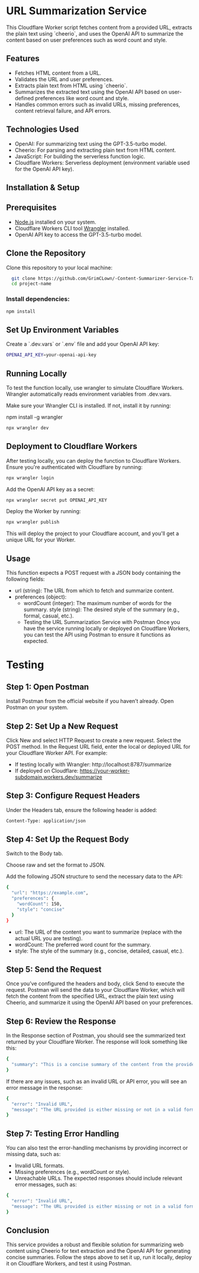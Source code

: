# URL Summarization Service

This Cloudflare Worker script fetches content from a provided URL, extracts the plain text using \`cheerio\`, and uses the OpenAI API to summarize the content based on user preferences such as word count and style.

## Features

- Fetches HTML content from a URL.
- Validates the URL and user preferences.
- Extracts plain text from HTML using \`cheerio\`.
- Summarizes the extracted text using the OpenAI API based on user-defined preferences like word count and style.
- Handles common errors such as invalid URLs, missing preferences, content retrieval failure, and API errors.

## Technologies Used

- OpenAI: For summarizing text using the GPT-3.5-turbo model.
- Cheerio: For parsing and extracting plain text from HTML content.
- JavaScript: For building the serverless function logic.
- Cloudflare Workers: Serverless deployment (environment variable used for the OpenAI API key).

## Installation & Setup

## Prerequisites

- [Node.js](https://nodejs.org/en/) installed on your system.
- Cloudflare Workers CLI tool [Wrangler](https://developers.cloudflare.com/workers/wrangler/get-started/) installed.
- OpenAI API key to access the GPT-3.5-turbo model.


## Clone the Repository

Clone this repository to your local machine:

```bash
  git clone https://github.com/GrimCLown/-Content-Summarizer-Service-Task.git
  cd project-name
```

### Install dependencies:

```bash
npm install
```

## Set Up Environment Variables
Create a \`.dev.vars\` or \`.env\` file and add your OpenAI API key:

```bash
OPENAI_API_KEY=your-openai-api-key
```

## Running Locally

To test the function locally, use wrangler to simulate Cloudflare Workers. Wrangler automatically reads environment variables from .dev.vars.

Make sure your Wrangler CLI is installed. If not, install it by running:

npm install -g wrangler

```bash
npx wrangler dev
```

## Deployment to Cloudflare Workers
After testing locally, you can deploy the function to Cloudflare Workers. Ensure you're authenticated with Cloudflare by running:

```bash
npx wrangler login
```

Add the OpenAI API key as a secret:

```bash
npx wrangler secret put OPENAI_API_KEY
```

Deploy the Worker by running:

```bash
npx wrangler publish
```

This will deploy the project to your Cloudflare account, and you'll get a unique URL for your Worker.

## Usage
This function expects a POST request with a JSON body containing the following fields:

- url (string): The URL from which to fetch and summarize content.
- preferences (object):
  - wordCount (integer): The maximum number of words for the summary.
style (string): The desired style of the summary (e.g., formal, casual, etc.).
  - Testing the URL Summarization Service with Postman
Once you have the service running locally or deployed on Cloudflare Workers, you can test the API using Postman to ensure it functions as expected.

# Testing

## Step 1: Open Postman
Install Postman from the official website if you haven’t already. Open Postman on your system.

## Step 2: Set Up a New Request
Click New and select HTTP Request to create a new request. Select the POST method. In the Request URL field, enter the local or deployed URL for your Cloudflare Worker API. For example:

- If testing locally with Wrangler: http://localhost:8787/summarize
- If deployed on Cloudflare: https://your-worker-subdomain.workers.dev/summarize

## Step 3: Configure Request Headers
Under the Headers tab, ensure the following header is added:

```bash
Content-Type: application/json
```

## Step 4: Set Up the Request Body
Switch to the Body tab.

Choose raw and set the format to JSON.

Add the following JSON structure to send the necessary data to the API:

```bash
{
  "url": "https://example.com",
  "preferences": {
    "wordCount": 150,
    "style": "concise"
  }
}
```
- url: The URL of the content you want to summarize (replace with the actual URL you are testing).
- wordCount: The preferred word count for the summary.
- style: The style of the summary (e.g., concise, detailed, casual, etc.).

## Step 5: Send the Request
Once you’ve configured the headers and body, click Send to execute the request. Postman will send the data to your Cloudflare Worker, which will fetch the content from the specified URL, extract the plain text using Cheerio, and summarize it using the OpenAI API based on your preferences.

## Step 6: Review the Response
In the Response section of Postman, you should see the summarized text returned by your Cloudflare Worker. The response will look something like this:

```bash
{
  "summary": "This is a concise summary of the content from the provided URL."
}
```
If there are any issues, such as an invalid URL or API error, you will see an error message in the response:

```bash
{
  "error": "Invalid URL",
  "message": "The URL provided is either missing or not in a valid format. Please check the URL and try again."
}
```

## Step 7: Testing Error Handling
You can also test the error-handling mechanisms by providing incorrect or missing data, such as:

  - Invalid URL formats.
  - Missing preferences (e.g., wordCount or style).
  - Unreachable URLs.
The expected responses should include relevant error messages, such as:

```bash
{
  "error": "Invalid URL",
  "message": "The URL provided is either missing or not in a valid format. Please check the URL and try again."
}
```


## Conclusion
This service provides a robust and flexible solution for summarizing web content using Cheerio for text extraction and the OpenAI API for generating concise summaries. Follow the steps above to set it up, run it locally, deploy it on Cloudflare Workers, and test it using Postman.
